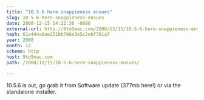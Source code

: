 ```yaml
---
title: "10.5.6 here snappieness ensues"
slug: 10-5-6-here-snappieness-ensues
date: 2008-12-15 14:22:30 -0600
external-url: http://9to5mac.com/2008/12/15/10-5-6-here-snappieness-ensues/
hash: 61a444a0ae251bb706a3e5c2ebf781a7
year: 2008
month: 12
scheme: http
host: 9to5mac.com
path: /2008/12/15/10-5-6-here-snappieness-ensues/

---
```


10.5.6 is out, go grab it from Software update (377mb here!) or via the standalone installer.
